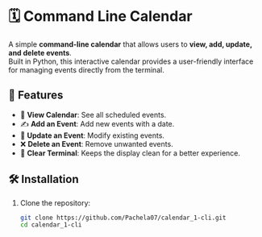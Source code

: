 # 🗓️ Command Line Calendar

A simple **command-line calendar** that allows users to **view, add, update, and delete events**.  
Built in Python, this interactive calendar provides a user-friendly interface for managing events directly from the terminal.

## 🚀 Features
- 📅 **View Calendar**: See all scheduled events.
- ✍ **Add an Event**: Add new events with a date.
- 🔄 **Update an Event**: Modify existing events.
- ❌ **Delete an Event**: Remove unwanted events.
- 🧹 **Clear Terminal**: Keeps the display clean for a better experience.

## 🛠️ Installation
1. Clone the repository:
   ```bash
   git clone https://github.com/Pachela07/calendar_1-cli.git
   cd calendar_1-cli
